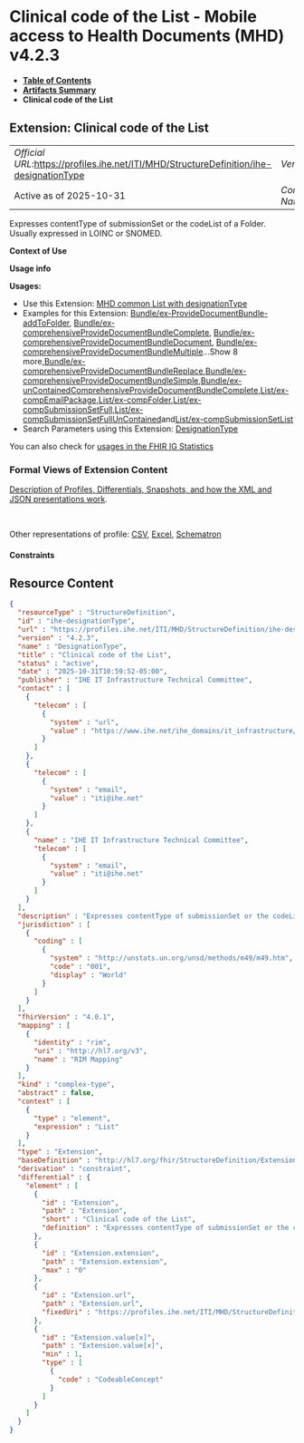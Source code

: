 # Clinical code of the List - Mobile access to Health Documents (MHD) v4.2.3

* [**Table of Contents**](toc.md)
* [**Artifacts Summary**](artifacts.md)
* **Clinical code of the List**

## Extension: Clinical code of the List 

| | |
| :--- | :--- |
| *Official URL*:https://profiles.ihe.net/ITI/MHD/StructureDefinition/ihe-designationType | *Version*:4.2.3 |
| Active as of 2025-10-31 | *Computable Name*:DesignationType |

Expresses contentType of submissionSet or the codeList of a Folder. Usually expressed in LOINC or SNOMED.

**Context of Use**

**Usage info**

**Usages:**

* Use this Extension: [MHD common List with designationType](StructureDefinition-IHE.MHD.List.md)
* Examples for this Extension: [Bundle/ex-ProvideDocumentBundle-addToFolder](Bundle-ex-ProvideDocumentBundle-addToFolder.md), [Bundle/ex-comprehensiveProvideDocumentBundleComplete](Bundle-ex-comprehensiveProvideDocumentBundleComplete.md), [Bundle/ex-comprehensiveProvideDocumentBundleDocument](Bundle-ex-comprehensiveProvideDocumentBundleDocument.md), [Bundle/ex-comprehensiveProvideDocumentBundleMultiple](Bundle-ex-comprehensiveProvideDocumentBundleMultiple.md)...Show 8 more,[Bundle/ex-comprehensiveProvideDocumentBundleReplace](Bundle-ex-comprehensiveProvideDocumentBundleReplace.md),[Bundle/ex-comprehensiveProvideDocumentBundleSimple](Bundle-ex-comprehensiveProvideDocumentBundleSimple.md),[Bundle/ex-unContainedComprehensiveProvideDocumentBundleComplete](Bundle-ex-unContainedComprehensiveProvideDocumentBundleComplete.md),[List/ex-compEmailPackage](List-ex-compEmailPackage.md),[List/ex-compFolder](List-ex-compFolder.md),[List/ex-compSubmissionSetFull](List-ex-compSubmissionSetFull.md),[List/ex-compSubmissionSetFullUnContained](List-ex-compSubmissionSetFullUnContained.md)and[List/ex-compSubmissionSetList](List-ex-compSubmissionSetList.md)
* Search Parameters using this Extension: [DesignationType](SearchParameter-List-DesignationType.md)

You can also check for [usages in the FHIR IG Statistics](https://packages2.fhir.org/xig/ihe.iti.mhd|current/StructureDefinition/ihe-designationType)

### Formal Views of Extension Content

 [Description of Profiles, Differentials, Snapshots, and how the XML and JSON presentations work](http://build.fhir.org/ig/FHIR/ig-guidance/readingIgs.html#structure-definitions). 

 

Other representations of profile: [CSV](StructureDefinition-ihe-designationType.csv), [Excel](StructureDefinition-ihe-designationType.xlsx), [Schematron](StructureDefinition-ihe-designationType.sch) 

#### Constraints



## Resource Content

```json
{
  "resourceType" : "StructureDefinition",
  "id" : "ihe-designationType",
  "url" : "https://profiles.ihe.net/ITI/MHD/StructureDefinition/ihe-designationType",
  "version" : "4.2.3",
  "name" : "DesignationType",
  "title" : "Clinical code of the List",
  "status" : "active",
  "date" : "2025-10-31T10:59:52-05:00",
  "publisher" : "IHE IT Infrastructure Technical Committee",
  "contact" : [
    {
      "telecom" : [
        {
          "system" : "url",
          "value" : "https://www.ihe.net/ihe_domains/it_infrastructure/"
        }
      ]
    },
    {
      "telecom" : [
        {
          "system" : "email",
          "value" : "iti@ihe.net"
        }
      ]
    },
    {
      "name" : "IHE IT Infrastructure Technical Committee",
      "telecom" : [
        {
          "system" : "email",
          "value" : "iti@ihe.net"
        }
      ]
    }
  ],
  "description" : "Expresses contentType of submissionSet or the codeList of a Folder. Usually expressed in LOINC or SNOMED.",
  "jurisdiction" : [
    {
      "coding" : [
        {
          "system" : "http://unstats.un.org/unsd/methods/m49/m49.htm",
          "code" : "001",
          "display" : "World"
        }
      ]
    }
  ],
  "fhirVersion" : "4.0.1",
  "mapping" : [
    {
      "identity" : "rim",
      "uri" : "http://hl7.org/v3",
      "name" : "RIM Mapping"
    }
  ],
  "kind" : "complex-type",
  "abstract" : false,
  "context" : [
    {
      "type" : "element",
      "expression" : "List"
    }
  ],
  "type" : "Extension",
  "baseDefinition" : "http://hl7.org/fhir/StructureDefinition/Extension",
  "derivation" : "constraint",
  "differential" : {
    "element" : [
      {
        "id" : "Extension",
        "path" : "Extension",
        "short" : "Clinical code of the List",
        "definition" : "Expresses contentType of submissionSet or the codeList of a Folder. Usually expressed in LOINC or SNOMED."
      },
      {
        "id" : "Extension.extension",
        "path" : "Extension.extension",
        "max" : "0"
      },
      {
        "id" : "Extension.url",
        "path" : "Extension.url",
        "fixedUri" : "https://profiles.ihe.net/ITI/MHD/StructureDefinition/ihe-designationType"
      },
      {
        "id" : "Extension.value[x]",
        "path" : "Extension.value[x]",
        "min" : 1,
        "type" : [
          {
            "code" : "CodeableConcept"
          }
        ]
      }
    ]
  }
}

```
